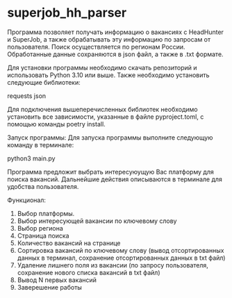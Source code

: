 # superjob_hh_parser

Программа позволяет получать информацию о вакансиях с HeadHunter и SuperJob, а также обрабатывать эту информацию
по запросам от пользователя. Поиск осуществляется по регионам России. Обработанные данные сохраняются в json файл, а
также в .txt формате.

Для установки программы необходимо скачать репозиторий и использовать Python 3.10 или выше.
Также необходимо установить следующие библиотеки:

requests
json

Для подключения вышеперечисленных библиотек необходимо установить все зависимости, указанные в файле pyproject.toml,
с помощью команды poetry install.

Запуск программы:
Для запуска программы выполните следующую команду в терминале:

python3 main.py

Программа предложит выбрать интересуюущую Вас платформу для поиска вакансий.
Дальнейшие действия описываются в терминале для удобства пользователя.

Функционал:

1. Выбор платформы.
2. Выбор интересующей вакансии по ключевому слову
3. Выбор региона
4. Страница поиска
5. Количество вакансий на странице
6. Сортировка вакансий по ключевому слову (вывод отсортированных данных в терминал, сохранение отсортированных данных в
   txt файл)
7. Удаление лишнего поля из вакансии (по запросу пользователя, сохранение нового списка вакансий в txt файл)
8. Вывод N первых вакансий
9. Заверешение работы


